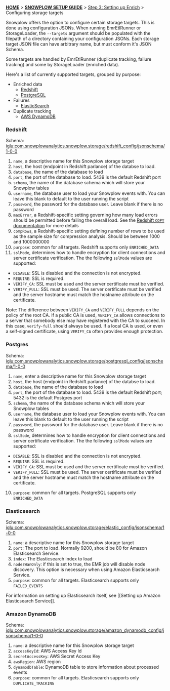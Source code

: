 <a name="top" />

[**HOME**](Home) > [**SNOWPLOW SETUP GUIDE**](Setting-up-Snowplow) > [Step 3: Setting up Enrich](Setting-up-enrich) > Configuring storage targets

Snowplow offers the option to configure certain storage targets. This is done using configuration JSONs. 
When running EmrEtlRunner or StorageLoader, the `--targets` argument should be populated with the filepath of a directory containing your configuration JSONs. 
Each storage target JSON file can have arbitrary name, but must conform it's JSON Schema.

Some targets are handled by EmrEtlRunner (duplicate tracking, failure tracking) and some by StorageLoader (enriched data).

Here's a list of currently supported targets, grouped by purpose:

* Enriched data
  * [Redshift](#redshift)
  * [PostgreSQL](#postgres)
* Failures
  * [ElasticSearch](#elasticsearch)
* Duplicate tracking
  * [AWS DynamoDB](#dynamodb)


<a name="redshift" />

### Redshift

Schema: [iglu:com.snowplowanalytics.snowplow.storage/redshift_config/jsonschema/1-0-0][redshift-schema]

1. `name`, a descriptive name for this Snowplow storage target
2. `host`, the host (endpoint in Redshift parlance) of the databse to load.
3. `database`, the name of the database to load
4. `port`, the port of the database to load. 5439 is the default Redshift port
5. `schema`, the name of the database schema which will store your Snowplow tables
6. `username`, the database user to load your Snowplow events with. You can leave this blank to default to the user running the script
7. `password`, the password for the database user. Leave blank if there is no password
8. `maxError`, a Redshift-specific setting governing how many load errors should be permitted before failing the overall load. See the [Redshift `COPY` documentation][redshift-copy] for more details
9. `compRows`, a Redshift-specific setting defining number of rows to be used as the sample size for compression analysis. Should be between 1000 and 1000000000
10. `purpose`: common for all targets. Redshift supports only `ENRICHED_DATA`
11. `sslMode`, determines how to handle encryption for client connections and server certificate verification. The the following `sslMode` values are supported:
 - `DISABLE`: SSL is disabled and the connection is not encrypted.
 - `REQUIRE`: SSL is required.
 - `VERIFY_CA`: SSL must be used and the server certificate must be verified.
 - `VERIFY_FULL`: SSL must be used. The server certificate must be verified and the server hostname must match the hostname attribute on the certificate.

Note: The difference between `VERIFY_CA` and `VERIFY_FULL` depends on the policy of the root CA. If a public CA is used, `VERIFY_CA` allows connections to a server that somebody else may have registered with the CA to succeed. In this case, `verify-full` should always be used. If a local CA is used, or even a self-signed certificate, using `VERIFY_CA` often provides enough protection.

<a name="postgres" />

### Postgres

Schema: [iglu:com.snowplowanalytics.snowplow.storage/postgresql_config/jsonschema/1-0-0][postgresql-schema]

1. `name`, enter a descriptive name for this Snowplow storage target
2. `host`, the host (endpoint in Redshift parlance) of the databse to
   load.
3. `database`, the name of the database to load
4. `port`, the port of the database to load. 5439 is the default Redshift
   port; 5432 is the default Postgres port
5. `schema`, the name of the database schema which will store your Snowplow tables
6. `username`, the database user to load your Snowplow events with.
   You can leave this blank to default to the user running the script
7. `password`, the password for the database user. Leave blank if there
   is no password
8. `sslSode`, determines how to handle encryption for client connections and server certificate verification. The the following `sslMode` values are supported:
 - `DISABLE`: SSL is disabled and the connection is not encrypted.
 - `REQUIRE`: SSL is required.
 - `VERIFY_CA`: SSL must be used and the server certificate must be verified.
 - `VERIFY_FULL`: SSL must be used. The server certificate must be verified and the server hostname must match the hostname attribute on the certificate.
10. `purpose`: common for all targets. PostgreSQL supports only `ENRICHED_DATA`

<a name="elasticsearch" />

### Elasticsearch

Schema: [iglu:com.snowplowanalytics.snowplow.storage/elastic_config/jsonschema/1-0-0][elastic-schema]

1. `name`: a descriptive name for this Snowplow storage target
2. `port`: The port to load. Normally 9200, should be 80 for Amazon Elasticsearch Service.
3. `index`: The Elasticsearch index to load
4. `nodesWanOnly`: if this is set to true, the EMR job will disable node discovery. This option is necessary when using Amazon Elasticsearch Service.
5. `purpose`: common for all targets. Elasticsearch supports only `FAILED_EVENTS`

For information on setting up Elasticsearch itself, see [[Setting up Amazon Elasticsearch Service]].

<a name="dynamodb">

### Amazon DynamoDB

Schema: [iglu:com.snowplowanalytics.snowplow.storage/amazon_dynamodb_config/jsonschema/1-0-0][amazon-dynamodb-schema]

1. `name`: a descriptive name for this Snowplow storage target
2. `accessKeyId`: AWS Access Key Id
3. `secretAccessKey`: AWS Secret Access Key
4. `awsRegion`: AWS region
5. `dynamodbTable`: DynamoDB table to store information about processed events
6. `purpose`: common for all targets. Elasticsearch supports only `DUPLICATE_TRACKING`

[amazon-dynamodb-schema]: https://github.com/snowplow/iglu-central/blob/master/schemas/com.snowplowanalytics.snowplow.storage/amazon_dynamodb_config/jsonschema/1-0-0
[elastic-schema]: https://github.com/snowplow/iglu-central/blob/master/schemas/com.snowplowanalytics.snowplow.storage/elastic_config/jsonschema/1-0-0
[postgresql-schema]: https://github.com/snowplow/iglu-central/blob/master/schemas/com.snowplowanalytics.snowplow.storage/postgresql_config/jsonschema/1-0-0
[redshift-schema]: https://github.com/snowplow/iglu-central/blob/master/schemas/com.snowplowanalytics.snowplow.storage/redshift_config/jsonschema/1-0-0

[redshift-copy]: http://docs.aws.amazon.com/redshift/latest/dg/r_COPY.html
